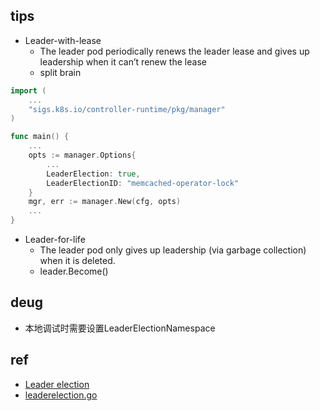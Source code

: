 
## tips
+ Leader-with-lease
    + The leader pod periodically renews the leader lease and gives up leadership when it can’t renew the lease
    + split brain
```go
import (
    ...
    "sigs.k8s.io/controller-runtime/pkg/manager"
)

func main() {
    ...
    opts := manager.Options{
        ...
        LeaderElection: true,
        LeaderElectionID: "memcached-operator-lock"
    }
    mgr, err := manager.New(cfg, opts)
    ...
}
```
+ Leader-for-life
    + The leader pod only gives up leadership (via garbage collection) when it is deleted.
    + leader.Become()

## deug

+ 本地调试时需要设置LeaderElectionNamespace

## ref
+ [Leader election](https://sdk.operatorframework.io/docs/building-operators/golang/advanced-topics/#leader-election)
+ [leaderelection.go](https://github.com/kubernetes/client-go/blob/30b06a83d67458700a5378239df6b96948cb9160/tools/leaderelection/leaderelection.go#L21-L24)